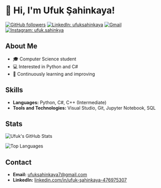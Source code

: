 # 👋 Hi, I'm Ufuk Şahinkaya!

[![GitHub followers](https://img.shields.io/github/followers/ufuksahinkaya7?style=social)](https://github.com/ufuksahinkaya7?tab=followers)
[![LinkedIn: ufuksahinkaya](https://img.shields.io/badge/-ufuksahinkaya-blue?style=flat-square&logo=Linkedin&logoColor=white&link=https://www.linkedin.com/in/ufuk-%C5%9Fahinkaya-476975307/)](https://www.linkedin.com/in/ufuk-%C5%9Fahinkaya-476975307/)
[![Gmail](https://img.shields.io/badge/-ufuksahinkaya7@gmail.com-red?style=flat-square&logo=Gmail&logoColor=white&link=mailto:ufuksahinkaya7@gmail.com)](mailto:ufuksahinkaya7@gmail.com)
[![Instagram: ufuk.sahinkya](https://img.shields.io/badge/-ufuk.sahinkya-E4405F?style=flat-square&logo=Instagram&logoColor=white&link=https://www.instagram.com/ufuk.sahinkya?igsh=Njc0cmczeWwyY2Rl)](https://www.instagram.com/ufuk.sahinkya?igsh=Njc0cmczeWwyY2Rl/)

## About Me
- 🎓 Computer Science student
- 💻 Interested in Python and C#
- 🌱 Continuously learning and improving

## Skills

- **Languages:** Python, C#, C++ (Intermediate)
- **Tools and Technologies:** Visual Studio, Git, Jupyter Notebook, SQL


## Stats

![Ufuk's GitHub Stats](https://github-readme-stats.vercel.app/api?username=ufuksahinkaya7&show_icons=true&theme=radical)

![Top Languages](https://github-readme-stats.vercel.app/api/top-langs/?username=ufuksahinkaya7&layout=compact&theme=radical)


## Contact

- **Email:** [ufuksahinkaya7@gmail.com](mailto:ufuksahinkaya7@gmail.com)
- **LinkedIn:** [linkedin.com/in/ufuk-şahinkaya-476975307](https://www.linkedin.com/in/ufuk-%C5%9Fahinkaya-476975307/)
